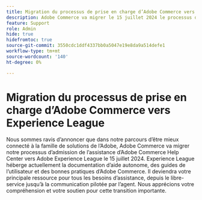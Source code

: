 ```yaml
---
title: Migration du processus de prise en charge d’Adobe Commerce vers Experience League
description: Adobe Commerce va migrer le 15 juillet 2024 le processus d’appel à l’assistance d’Adobe Commerce Help Center vers Adobe Experience League. Experience League deviendra votre principale ressource pour tous les besoins en matière d’assistance, depuis le libre-service jusqu’à la communication pilotée par les agents.
feature: Support
role: Admin
hide: true
hidefromtoc: true
source-git-commit: 3550cdc1ddf4337bb0a5047e19e8da9a514defe1
workflow-type: tm+mt
source-wordcount: '140'
ht-degree: 0%

---
```



# Migration du processus de prise en charge d’Adobe Commerce vers Experience League

Nous sommes ravis d’annoncer que dans notre parcours d’être mieux connecté à la famille de solutions de l’Adobe, Adobe Commerce va migrer notre processus d’admission de l’assistance d’Adobe Commerce Help Center vers Adobe Experience League le 15 juillet 2024. Experience League héberge actuellement la documentation d’aide autonome, des guides de l’utilisateur et des bonnes pratiques d’Adobe Commerce. Il deviendra votre principale ressource pour tous les besoins d’assistance, depuis le libre-service jusqu’à la communication pilotée par l’agent. Nous apprécions votre compréhension et votre soutien pour cette transition importante.
